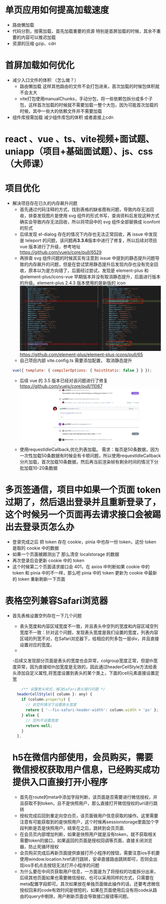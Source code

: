 # 单页应用如何提高加载速度

- 路由懒加载
- 代码分割，按需加载，首先加载重要的资源 特别是首屏加载的时候，其余不重要的内容可以推迟加载
- 资源的压缩 gzip、cdn

# 首屏加载如何优化

- 减少入口文件的体积 （怎么做？）
  - 路由懒加载 这样其他路由的文件不会打包进来，首次加载的时候包体积就不会太大
  - vite打包使用manualChunks，手动分包，将一些依赖包拆分成多个子包，这样首次加载的时候就不需要加载一整个大包，因为可能首次加载的时候，其中一些大的依赖文件并不需要加载
- 组件库按需加载 减少组件库包的体积 或者直接上cdn
   

# react 、vue 、ts、vite视频+面试题、uniapp（项目+基础面试题）、js、css （大师课）

# 项目优化

- 解决项目存在已久的内存飙升问题
  - 首先通过代码注释的方式，找到表格的缺省图有问题，导致内存无法回收，排查发现图片是使用 svg 组件的形式书写，查询资料后发现这种方式确实会导致内存无法回收，所以将项目中的 svg 组件全部替换成 iconfont 的形式
  - 后续发现 el-dialog 存在的情况下内存也无法正常回收，再 issue 中发现是 teleport 的问题，该问题再**3.3.6**版本中进行了修复，所以后续对项目 vue 版本进行了升级，参考地址 https://github.com/vuejs/core/pull/6529
  - 再排查 svg 组件问题的时候其实有注意到 issue 中提到的静态提升问题导致的内存飙升的问题，但是在尝试禁用静态提升后发现内存也没有完全回收，原本以为是方向错了，后面经过尝试，发现是 element-plus 和@element-plus/icons-vue 早期版本并没有取消静态提升，后面进行版本的升级。element-plus 2.4.3 版本使用的是新版的 icon
    ![alt text](image.png)
    https://github.com/element-plus/element-plus-icons/pull/65
  - 自己项目内部 vite.config.ts 需要添加配置， 取消静态提升
  ```js
  vue({ template: { compilerOptions: { hoistStatic: false } } });
  ```
  - 后续 vue 的 3.5 版本已经对该问题进行了修复  
    https://github.com/vuejs/core/pull/11067
    ![alt text](image-1.png)
  - 使用requestIdleCallback,优化列表加载。
    需求：每页是50条数据，因为一次性加载50条数据有时候会有卡顿问题，所以使用requestIdleCallback分片加载，首次加载10条数据，然后再当前渲染帧有剩余时间的情况下分批加载10-20条数据

# 多页签通信，项目中如果一个页面 token 过期了，然后退出登录并且重新登录了， 这个时候另一个页面再去请求接口会被踢出去登录页怎么办

- 登录完成之后 把 token 存在 cookie，pinia 中也存一份 token，这份 token 是取的 cookie 中的数据
- 如果一个页面被踢测出了 那么清空 localstorage 的数据
- 再次登录后会更新 cookie 中的 token
- 这个时候第二个页面请求接口会 401，在 axios 中判断如果 cookie 中的 token 和 pinia 中的不一样，那么吧 pinia 中的 token 更新为 cookie 中最新的 token 重新刷新一下页面



# 表格空列兼容Safari浏览器
- 首先表格设置空列存在一下几个问题
  - 表头宽度和内容区域宽度不一致，并且表头中空列的宽度和内容区域空列宽度不一致：针对这个问题，发现表头宽度是我们设置的宽度，列表内容区域的列宽不对，在Safari浏览器下，给相应的列多包一层div，并且直接设置对应的宽度。
  - 
  -后续又发现部分页面是表头的宽度也会异常，colgroup宽度正常，但是th宽度异常，因为直接给th加宽度是无效的，因此通过headerCellStyle方法给表头添加自定义属性,将宽度设置到表头的某个类上，下面的cell元素直接设置定宽
  ```js
      /** 设置表头样式，解决Safari表头错行问题 */
    headerCellStyle({ column }: any) {
      if (column.property) {
        // 非空列情况下设置表头宽度
        return { '--fix-safari-header-width': column.width + 'px' };
      } else {
        // 空列不设置宽度
        return null;
      }
    },
  ```

  # h5在微信内部使用，会员购买，需要微信授权获取用户信息，已经购买成功提供入口直接打开小程序
  - 首先在route的meta中添加字段判断，该页面是否需要进行微信授权，并且获取不到token，且不是快照用户，那么直接打开微信授权的url进行跳转
  - 授权完成后回到重定向空白页，该页面做用户信息获取的操作。这里需要注意有可能获取到的是快照用户，这个时候再sessionstorage里面加个字段判断是否是快照用户，结束在之后，跳转到会员页面.
  - 在会员页内部增加判断，如果是快照用户就是没有token，就不获取相关需要token的接口，如果返回的页面是授权回调等页面，直接关闭浏览器，防止死循环授权
  - 会员购买完成后再新页面提供直接打开小程序的按钮，需要注意ios手机要使用window.location.href进行跳转，安卓直接路由跳转即可，否则会出现ios手机点击按钮无法打开小程序的问题
  - 为什么要在中间页获取用户信息，一方面是为了将授权的功能拆分出来，后续其他页面如果也需要微信授权，也可以采用同样的方式，只需要在meta配置字段即可。其次如果放在单独页面做此操作的话，还要考虑微信授权回来的code有效时间是很短的，如果在页面使用后没有将code从路由的query中剔除，用户刷新页面会导致接口报错等问题。
